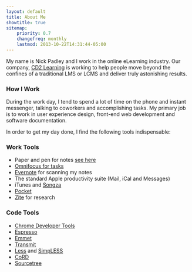 ```yaml
---
layout: default
title: About Me
showtitle: true
sitemap:
    priority: 0.7
    changefreq: monthly
    lastmod: 2013-10-22T14:31:44-05:00
---
```


My name is Nick Padley and I work in the online eLearning industry. Our company, [CD2 Learning][cd2] is working to help people move beyond the confines of a traditional LMS or LCMS and deliver truly astonishing results.

### How I Work

During the work day, I tend to spend a lot of time on the phone and instant messenger, talking to coworkers and accomplishing tasks. My primary job is to work in user experience design, front-end web development and software documentation.

In order to get my day done, I find the following tools indispensable:

### Work Tools

* Paper and pen for notes [see here][notes]
* [Omnifocus for tasks][omnifocus]
* [Evernote][evernote] for scanning my notes
* The standard Apple productivity suite (Mail, iCal and Messages)
* iTunes and [Songza][songza]
* [Pocket][pocket]
* [Zite] for research

### Code Tools
* [Chrome Developer Tools](https://developers.google.com/chrome-developer-tools/)
* [Espresso](http://macrabbit.com/espresso/)
* [Emmet](http://docs.emmet.io/)
* [Transmit](http://panic.com/transmit/)
* [Less](http://www.lesscss.org) and [SimpLESS](http://wearekiss.com/simpless)
* [CoRD](http://cord.sourceforge.net/)
* [Sourcetree](http://www.sourcetreeapp.com/)


[cd2]: http://www.cd2learning.com "Content Beyond Limitations"
[notes]: http://www.tigerpens.co.uk/blog/handwriting-vs-technology-6-reasons-why-taking-notes-by-hand-still-wins/ "Taking Notes By Hand"
[omnifocus]: http://www.omnigroup.com/products/omnifocus/ "Omnifocus"
[evernote]: http://evernote.com
[songza]: http://songza.com/
[pocket]: http://getpocket.com/
[zite]: http://www.zite.com/